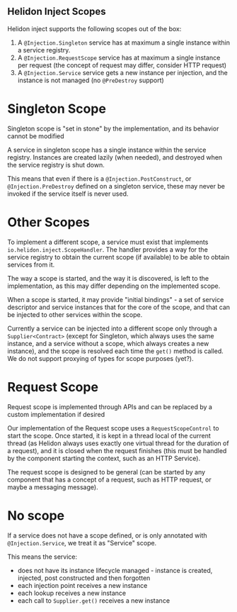 Helidon Inject Scopes
----

Helidon inject supports the following scopes out of the box:

1. A `@Injection.Singleton` service has at maximum a single instance within a service registry.
2. A `@Injection.RequestScope` service has at maximum a single instance per request (the concept of request may differ, consider HTTP request)
3. A `@Injection.Service` service gets a new instance per injection, and the instance is not managed (no `@PreDestroy` support)

# Singleton Scope

Singleton scope is "set in stone" by the implementation, and its behavior cannot be modified

A service in singleton scope has a single instance within the service registry. Instances are created lazily (when needed), and
destroyed when the service registry is shut down.

This means that even if there is a `@Injection.PostConstruct`, or `@Injection.PreDestroy` defined on a singleton service, these
may never be invoked if the service itself is never used.

# Other Scopes

To implement a different scope, a service must exist that implements `io.helidon.inject.ScopeHandler`. The handler provides
a way for the service registry to obtain the current scope (if available) to be able to obtain services from it.

The way a scope is started, and the way it is discovered, is left to the implementation, as this may differ
depending on the implemented scope.

When a scope is started, it may provide "initial bindings" - a set of service descriptor and service instances that for the
core of the scope, and that can be injected to other services within the scope.

Currently a service can be injected into a different scope only through a `Supplier<Contract>` 
(except for Singleton, which always uses the same instance, and a service without a scope, which always creates a new instance), 
and the scope is resolved each time the `get()` method is called.
We do not support proxying of types for scope purposes (yet?).

# Request Scope

Request scope is implemented through APIs and can be replaced by a custom implementation if desired

Our implementation of the Request scope uses a `RequestScopeControl` to start the scope. Once started, it is kept in a thread 
local of the current thread (as Helidon always uses exactly one virtual thread for the duration of a request), and it is closed
when the request finishes (this must be handled by the component starting the context, such as an HTTP Service).

The request scope is designed to be general (can be started by any component that has a concept of a request, such as HTTP 
request, or maybe a messaging message).

# No scope

If a service does not have a scope defined, or is only annotated with `@Injection.Service`, we treat it as "Service" scope.

This means the service:
- does not have its instance lifecycle managed - instance is created, injected, post constructed and then forgotten
- each injection point receives a new instance
- each lookup receives a new instance
- each call to `Supplier.get()` receives a new instance